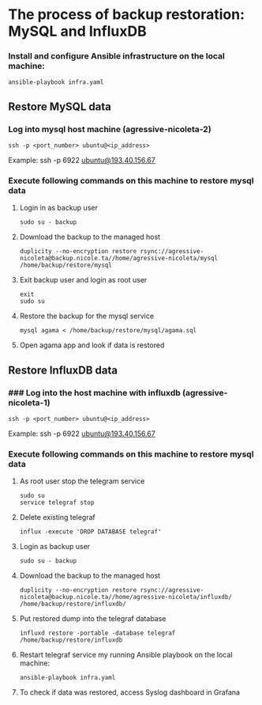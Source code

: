 # The process of backup restoration: MySQL and InfluxDB

### Install and configure Ansible infrastructure on the local machine:

    ansible-playbook infra.yaml

## Restore MySQL data

### Log into mysql host machine (agressive-nicoleta-2)

    ssh -p <port_number> ubuntu@<ip_address>

Example: ssh -p 6922 ubuntu@193.40.156.67

### Execute following commands on this machine to restore mysql data

1.  Login in as backup user

        sudo su - backup

2.  Download the backup to the managed host

        duplicity --no-encryption restore rsync://agressive-nicoleta@backup.nicole.ta//home/agressive-nicoleta/mysql /home/backup/restore/mysql

3.  Exit backup user and login as root user

        exit
        sudo su

4.  Restore the backup for the mysql service

        mysql agama < /home/backup/restore/mysql/agama.sql

5.  Open agama app and look if data is restored

## Restore InfluxDB data

### ### Log into the host machine with influxdb (agressive-nicoleta-1)

    ssh -p <port_number> ubuntu@<ip_address>

Example: ssh -p 6922 ubuntu@193.40.156.67

### Execute following commands on this machine to restore mysql data

1.  As root user stop the telegram service

        sudo su
        service telegraf stop

2.  Delete existing telegraf

        influx -execute 'DROP DATABASE telegraf'

3.  Login as backup user

        sudo su - backup

4.  Download the backup to the managed host

        duplicity --no-encryption restore rsync://agressive-nicoleta@backup.nicole.ta//home/agressive-nicoleta/influxdb/ /home/backup/restore/influxdb/

5.  Put restored dump into the telegraf database

        influxd restore -portable -database telegraf /home/backup/restore/influxdb

6.  Restart telegraf service my running Ansible playbook on the local machine:

        ansible-playbook infra.yaml

7.  To check if data was restored, access Syslog dashboard in Grafana
